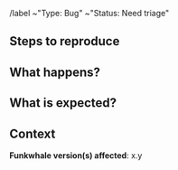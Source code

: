 <!--
Hi there! You are reporting a bug on this project, and we want to thank you!

To ensure your bug report is as useful as possible, please try to stick
to the following structure. You can leave the parts text between `<!- ->`
markers untouched, they won't be displayed in your final message.

Please do not edit the following line, it's used for automatic classification
-->

/label ~"Type: Bug" ~"Status: Need triage"

## Steps to reproduce

<!--
Describe the steps to reproduce the issue, like:

1. Visit the page at /artists/
2. Type that
3. Submit
-->

## What happens?

<!--
Describe what happens once the previous steps are completed.
-->

## What is expected?

<!--
Describe the expected behaviour.
-->

## Context

<!--
The version of your instance can be found on the footer : Source code (x.y)
-->

**Funkwhale version(s) affected**: x.y

<!--
If relevant, share additional context here like:

- Browser type and version (for front-end bugs)
- Instance configuration (Docker/non-docker, nginx/apache as proxy, etc.)
- Error messages, screenshots and logs
-->
